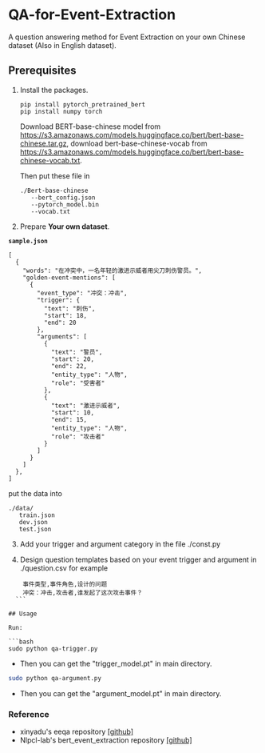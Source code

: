 # QA-for-Event-Extraction
A question answering method for Event Extraction on your own Chinese dataset (Also in English dataset).

## Prerequisites

1. Install the packages.
   ```
   pip install pytorch_pretrained_bert
   pip install numpy torch
   ```
   Download BERT-base-chinese model from https://s3.amazonaws.com/models.huggingface.co/bert/bert-base-chinese.tar.gz, download bert-base-chinese-vocab from             https://s3.amazonaws.com/models.huggingface.co/bert/bert-base-chinese-vocab.txt.
   
   Then put these file in 
   ```
   ./Bert-base-chinese
      --bert_config.json
      --pytorch_model.bin
      --vocab.txt
    ```
   
2. Prepare **Your own dataset**.

**`sample.json`**
```
[
  {
    "words": "在冲突中，一名年轻的激进示威者用尖刀刺伤警员。",
    "golden-event-mentions": [
      {
        "event_type": "冲突：冲击",
        "trigger": {
          "text": "刺伤",
          "start": 18,
          "end": 20
        },
        "arguments": [
          {
            "text": "警员",
            "start": 20,
            "end": 22,
            "entity_type": "人物",
            "role": "受害者"
          },
          {
            "text": "激进示威者",
            "start": 10,
            "end": 15,
            "entity_type": "人物",
            "role": "攻击者"
          }
        ]
      }
    ]
  },
]
```
put the data into
```
./data/
   train.json
   dev.json
   test.json
```
3. Add your trigger and argument category in the file ./const.py

4. Design question templates based on your event trigger and argument in ./question.csv
  for example
  ```
      事件类型,事件角色,设计的问题
      冲突：冲击,攻击者,谁发起了这次攻击事件？
    ```

## Usage

Run:

```bash
sudo python qa-trigger.py
``` 
- Then you can get the "trigger_model.pt" in main directory.

```bash
sudo python qa-argument.py
``` 
- Then you can get the "argument_model.pt" in main directory.


### Reference

* xinyadu's eeqa repository [[github]](https://github.com/xinyadu/eeqa)
* Nlpcl-lab's bert_event_extraction repository [[github]](https://github.com/nlpcl-lab/bert-event-extraction)

